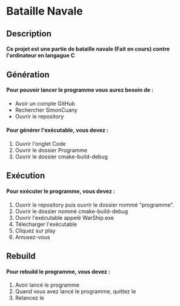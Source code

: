 #	Bataille Navale

## Description 
#### Ce projet est une partie de bataille navale (Fait en cours) contre l'ordinateur en langague C 
## Génération
#### Pour pouvoir lancer le programme vous aurez besoin de :
	
- Avoir un compte GitHub
- Rechercher SimonCuany
- Ouvrir le repository	

#### Pour générer l'exécutable, vous devez :

1. Ouvrir l'onglet Code
1. Ouvrir le dossier Programme
1. Ouvrir le dossier cmake-build-debug


## Exécution

#### Pour exécuter le programme, vous devez :

1. Ouvrir le repository puis ouvrir le dossier nommé "programme".
1. Ouvrir le dossier nommé cmake-build-debug
1. Ouvrir l'exécutable appelé WarShip.exe
1. Télecharger l'exécutable
1. Cliquez sur play
1. Amusez-vous

## Rebuild

#### Pour rebuild le programme, vous devez :

1. Avoir lancé le programme
1. Quand vous avez lancé le programme, quittez le 
1. Relancez le

